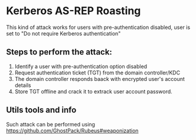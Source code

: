 # Kerberos AS-REP Roasting

This kind of attack works for users with pre-authentication disabled, user is set to "Do not require Kerberos authentication"

## Steps to perform the attack:
1. Identify a user with pre-authentication option disabled
2. Request authentication ticket (TGT) from the domain controller/KDC
3. The domain controller responds baack with encrypted user's account details
4. Store TGT offline and crack it to extrack user account password.

## Utils tools and info
Such attack can be performed using https://github.com/GhostPack/Rubeus#weaponization